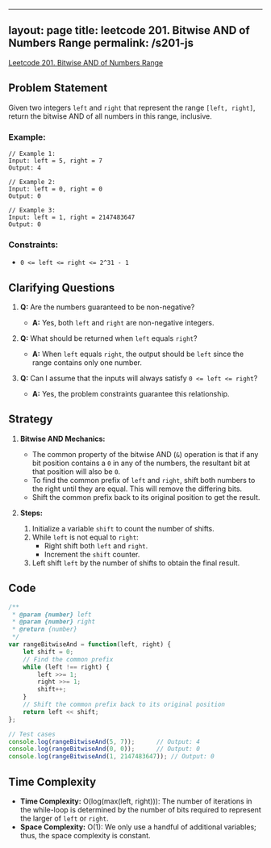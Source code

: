 
---
layout: page
title: leetcode 201. Bitwise AND of Numbers Range
permalink: /s201-js
---
[Leetcode 201. Bitwise AND of Numbers Range](https://algoadvance.github.io/algoadvance/l201)
## Problem Statement
Given two integers `left` and `right` that represent the range `[left, right]`, return the bitwise AND of all numbers in this range, inclusive.

### Example:
```
// Example 1:
Input: left = 5, right = 7
Output: 4

// Example 2:
Input: left = 0, right = 0
Output: 0

// Example 3:
Input: left = 1, right = 2147483647
Output: 0
```

### Constraints:
- `0 <= left <= right <= 2^31 - 1`

## Clarifying Questions
1. **Q:** Are the numbers guaranteed to be non-negative?
   - **A:** Yes, both `left` and `right` are non-negative integers.
2. **Q:** What should be returned when `left` equals `right`?
   - **A:** When `left` equals `right`, the output should be `left` since the range contains only one number.

3. **Q:** Can I assume that the inputs will always satisfy `0 <= left <= right`?
   - **A:** Yes, the problem constraints guarantee this relationship.

## Strategy
1. **Bitwise AND Mechanics:**
   - The common property of the bitwise AND (`&`) operation is that if any bit position contains a `0` in any of the numbers, the resultant bit at that position will also be `0`.
   - To find the common prefix of `left` and `right`, shift both numbers to the right until they are equal. This will remove the differing bits.
   - Shift the common prefix back to its original position to get the result.

2. **Steps:**
   1. Initialize a variable `shift` to count the number of shifts.
   2. While `left` is not equal to `right`:
      - Right shift both `left` and `right`.
      - Increment the `shift` counter.
   3. Left shift `left` by the number of shifts to obtain the final result.

## Code
```javascript
/**
 * @param {number} left
 * @param {number} right
 * @return {number}
 */
var rangeBitwiseAnd = function(left, right) {
    let shift = 0;
    // Find the common prefix
    while (left !== right) {
        left >>= 1;
        right >>= 1;
        shift++;
    }
    // Shift the common prefix back to its original position
    return left << shift;
};

// Test cases
console.log(rangeBitwiseAnd(5, 7));      // Output: 4
console.log(rangeBitwiseAnd(0, 0));      // Output: 0
console.log(rangeBitwiseAnd(1, 2147483647)); // Output: 0
```

## Time Complexity
- **Time Complexity:** O(log(max(left, right))): The number of iterations in the while-loop is determined by the number of bits required to represent the larger of `left` or `right`.
- **Space Complexity:** O(1): We only use a handful of additional variables; thus, the space complexity is constant.